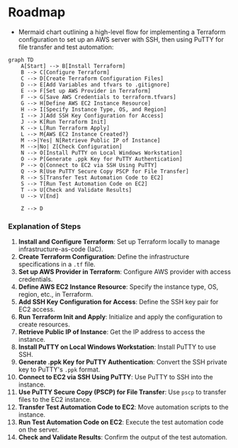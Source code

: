# Roadmap

- Mermaid chart outlining a high-level flow for implementing a Terraform configuration to set up an AWS server with SSH, then using PuTTY for file transfer and test automation:


```mermaid
graph TD
    A[Start] --> B[Install Terraform]
    B --> C[Configure Terraform]
    C --> D[Create Terraform Configuration Files]
    D --> E[Add Variables and tfvars to .gitignore]
    E --> F[Set up AWS Provider in Terraform]
    F --> G[Save AWS Credentials to terraform.tfvars]
    G --> H[Define AWS EC2 Instance Resource]
    H --> I[Specify Instance Type, OS, and Region]
    I --> J[Add SSH Key Configuration for Access]
    J --> K[Run Terraform Init]
    K --> L[Run Terraform Apply]
    L --> M{AWS EC2 Instance Created?}
    M -->|Yes| N[Retrieve Public IP of Instance]
    M -->|No| Z[Check Configuration]
    N --> O[Install PuTTY on Local Windows Workstation]
    O --> P[Generate .ppk Key for PuTTY Authentication]
    P --> Q[Connect to EC2 via SSH Using PuTTY]
    Q --> R[Use PuTTY Secure Copy PSCP for File Transfer]
    R --> S[Transfer Test Automation Code to EC2]
    S --> T[Run Test Automation Code on EC2]
    T --> U[Check and Validate Results]
    U --> V[End]

    Z --> D
```

### Explanation of Steps

1. **Install and Configure Terraform**: Set up Terraform locally to manage infrastructure-as-code (IaC).
2. **Create Terraform Configuration**: Define the infrastructure specifications in a `.tf` file.
3. **Set up AWS Provider in Terraform**: Configure AWS provider with access credentials.
4. **Define AWS EC2 Instance Resource**: Specify the instance type, OS, region, etc., in Terraform.
5. **Add SSH Key Configuration for Access**: Define the SSH key pair for EC2 access.
6. **Run Terraform Init and Apply**: Initialize and apply the configuration to create resources.
7. **Retrieve Public IP of Instance**: Get the IP address to access the instance.
8. **Install PuTTY on Local Windows Workstation**: Install PuTTY to use SSH.
9. **Generate .ppk Key for PuTTY Authentication**: Convert the SSH private key to PuTTY's `.ppk` format.
10. **Connect to EC2 via SSH Using PuTTY**: Use PuTTY to SSH into the instance.
11. **Use PuTTY Secure Copy (PSCP) for File Transfer**: Use `pscp` to transfer files to the EC2 instance.
12. **Transfer Test Automation Code to EC2**: Move automation scripts to the instance.
13. **Run Test Automation Code on EC2**: Execute the test automation code on the server.
14. **Check and Validate Results**: Confirm the output of the test automation.
